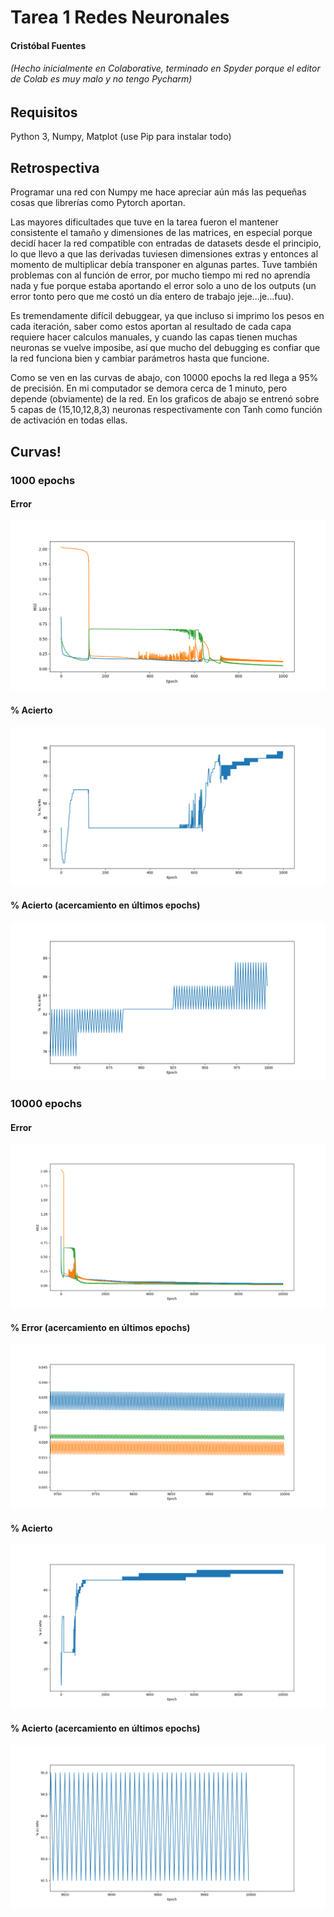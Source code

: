 # Tarea 1 Redes Neuronales
#### Cristóbal Fuentes
###### (Hecho inicialmente en Colaborative, terminado en Spyder porque el editor de Colab es muy malo y no tengo Pycharm)

## Requisitos
Python 3, Numpy, Matplot (use Pip para instalar todo)

## Retrospectiva
Programar una red con Numpy me hace apreciar aún más las pequeñas cosas que librerías como Pytorch aportan.

Las mayores dificultades que tuve en la tarea fueron el mantener consistente el tamaño y dimensiones de las matrices, en especial porque decidí hacer la red compatible con entradas de datasets desde el principio, lo que llevo a que las derivadas tuviesen dimensiones extras y entonces al momento de multiplicar debía transponer en algunas partes. Tuve también problemas con al función de error, por mucho tiempo mi red no aprendía nada y fue porque estaba aportando el error solo a uno de los outputs (un error tonto pero que me costó un día entero de trabajo jeje...je...fuu). 

Es tremendamente difícil debuggear, ya que incluso si imprimo los pesos en cada iteración, saber como estos aportan al resultado de cada capa requiere hacer calculos manuales, y cuando las capas tienen muchas neuronas se vuelve imposibe, así que mucho del debugging es confiar que la red funciona bien y cambiar parámetros hasta que funcione.

Como se ven en las curvas de abajo, con 10000 epochs la red llega a 95% de precisión. En mi computador se demora cerca de 1 minuto, pero depende (obviamente) de la red. En los graficos de abajo se entrenó sobre 5 capas de (15,10,12,8,3) neuronas respectivamente con Tanh como función de activación en todas ellas.
## Curvas!
### 1000 epochs
#### Error
![alt text](https://github.com/solzhen/tarea1nn/blob/master/figures/Figure_1.png "Error")
#### % Acierto
![alt text](https://github.com/solzhen/tarea1nn/blob/master/figures/Figure_2.png "% Acierto")
#### % Acierto (acercamiento en últimos epochs)
![alt text](https://github.com/solzhen/tarea1nn/blob/master/figures/Figure_3.png "% Acierto Zoom")

### 10000 epochs
#### Error
![alt text](https://github.com/solzhen/tarea1nn/blob/master/figures/Figure_4.png "Error")
#### % Error (acercamiento en últimos epochs)
![alt text](https://github.com/solzhen/tarea1nn/blob/master/figures/Figure_5.png "% Acierto Zoom")
#### % Acierto
![alt text](https://github.com/solzhen/tarea1nn/blob/master/figures/Figure_6.png "% Acierto")
#### % Acierto (acercamiento en últimos epochs)
![alt text](https://github.com/solzhen/tarea1nn/blob/master/figures/Figure_7.png "% Acierto Zoom")

